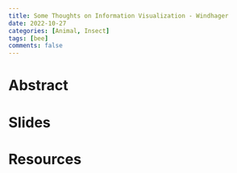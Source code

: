 ```yaml
---
title: Some Thoughts on Information Visualization - Windhager
date: 2022-10-27
categories: [Animal, Insect]
tags: [bee]
comments: false
---
```


# Abstract 

# Slides

# Resources
